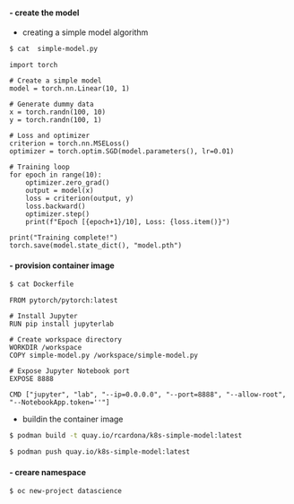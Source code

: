 #### - create the model

- creating a simple model algorithm
```bash
$ cat  simple-model.py
```

```text
import torch

# Create a simple model
model = torch.nn.Linear(10, 1)

# Generate dummy data
x = torch.randn(100, 10)
y = torch.randn(100, 1)

# Loss and optimizer
criterion = torch.nn.MSELoss()
optimizer = torch.optim.SGD(model.parameters(), lr=0.01)

# Training loop
for epoch in range(10):
    optimizer.zero_grad()
    output = model(x)
    loss = criterion(output, y)
    loss.backward()
    optimizer.step()
    print(f"Epoch [{epoch+1}/10], Loss: {loss.item()}")

print("Training complete!")
torch.save(model.state_dict(), "model.pth")
```

#### - provision container image

```bash
$ cat Dockerfile
```

```text
FROM pytorch/pytorch:latest

# Install Jupyter
RUN pip install jupyterlab

# Create workspace directory
WORKDIR /workspace
COPY simple-model.py /workspace/simple-model.py

# Expose Jupyter Notebook port
EXPOSE 8888

CMD ["jupyter", "lab", "--ip=0.0.0.0", "--port=8888", "--allow-root", "--NotebookApp.token=''"]
```

- buildin the container image
```bash
$ podman build -t quay.io/rcardona/k8s-simple-model:latest
```

```bash
$ podman push quay.io/k8s-simple-model:latest
```


#### - creare namespace
```bash
$ oc new-project datascience
```

